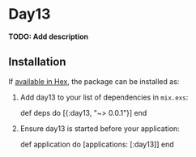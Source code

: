 # Day13

**TODO: Add description**

## Installation

If [available in Hex](https://hex.pm/docs/publish), the package can be installed as:

  1. Add day13 to your list of dependencies in `mix.exs`:

        def deps do
          [{:day13, "~> 0.0.1"}]
        end

  2. Ensure day13 is started before your application:

        def application do
          [applications: [:day13]]
        end

